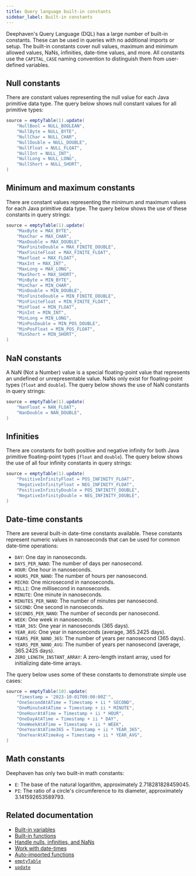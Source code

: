 ```yaml
---
title: Query language built-in constants
sidebar_label: Built-in constants
---
```


Deephaven's Query Language (DQL) has a large number of built-in constants. These can be used in queries with no additional imports or setup. The built-in constants cover null values, maximum and minimum allowed values, NaNs, infinities, date-time values, and more. All constants use the `CAPITAL_CASE` naming convention to distinguish them from user-defined variables.

## Null constants

There are constant values representing the null value for each Java primitive data type. The query below shows null constant values for all primitive types:

```groovy order=source
source = emptyTable(1).update(
    "NullBool = NULL_BOOLEAN",
    "NullByte = NULL_BYTE",
    "NullChar = NULL_CHAR",
    "NullDouble = NULL_DOUBLE",
    "NullFloat = NULL_FLOAT",
    "NullInt = NULL_INT",
    "NullLong = NULL_LONG",
    "NullShort = NULL_SHORT",
)
```

## Minimum and maximum constants

There are constant values representing the minimum and maximum values for each Java primitive data type. The query below shows the use of these constants in query strings:

```groovy order=source
source = emptyTable(1).update(
    "MaxByte = MAX_BYTE",
    "MaxChar = MAX_CHAR",
    "MaxDouble = MAX_DOUBLE",
    "MaxFiniteDouble = MAX_FINITE_DOUBLE",
    "MaxFiniteFloat = MAX_FINITE_FLOAT",
    "MaxFloat = MAX_FLOAT",
    "MaxInt = MAX_INT",
    "MaxLong = MAX_LONG",
    "MaxShort = MAX_SHORT",
    "MinByte = MIN_BYTE",
    "MinChar = MIN_CHAR",
    "MinDouble = MIN_DOUBLE",
    "MinFiniteDouble = MIN_FINITE_DOUBLE",
    "MinFiniteFloat = MIN_FINITE_FLOAT",
    "MinFloat = MIN_FLOAT",
    "MinInt = MIN_INT",
    "MinLong = MIN_LONG",
    "MinPosDouble = MIN_POS_DOUBLE",
    "MinPosFloat = MIN_POS_FLOAT",
    "MinShort = MIN_SHORT",
)
```

## NaN constants

A NaN (Not a Number) value is a special floating-point value that represents an undefined or unrepresentable value. NaNs only exist for floating-point types (`float` and `double`). The query below shows the use of NaN constants in query strings:

```groovy order=source
source = emptyTable(1).update(
    "NanFloat = NAN_FLOAT",
    "NanDouble = NAN_DOUBLE",
)
```

## Infinities

There are constants for both positive and negative infinity for both Java primitive floating-point types (`float` and `double`). The query below shows the use of all four infinity constants in query strings:

```groovy order=source
source = emptyTable(1).update(
    "PositiveInfinityFloat = POS_INFINITY_FLOAT",
    "NegativeInfinityFloat = NEG_INFINITY_FLOAT",
    "PositiveInfinityDouble = POS_INFINITY_DOUBLE",
    "NegativeInfinityDouble = NEG_INFINITY_DOUBLE",
)
```

## Date-time constants

There are several built-in date-time constants available. These constants represent numeric values in nanoseconds that can be used for common date-time operations:

- `DAY`: One day in nanoseconds.
- `DAYS_PER_NANO`: The number of days per nanosecond.
- `HOUR`: One hour in nanoseconds.
- `HOURS_PER_NANO`: The number of hours per nanosecond.
- `MICRO`: One microsecond in nanoseconds.
- `MILLI`: One millisecond in nanoseconds.
- `MINUTE`: One minute in nanoseconds.
- `MINUTES_PER_NANO`: The number of minutes per nanosecond.
- `SECOND`: One second in nanoseconds.
- `SECONDS_PER_NANO`: The number of seconds per nanosecond.
- `WEEK`: One week in nanoseconds.
- `YEAR_365`: One year in nanoseconds (365 days).
- `YEAR_AVG`: One year in nanoseconds (average, 365.2425 days).
- `YEARS_PER_NANO_365`: The number of years per nanosecond (365 days).
- `YEARS_PER_NANO_AVG`: The number of years per nanosecond (average, 365.2425 days).
- `ZERO_LENGTH_INSTANT_ARRAY`: A zero-length instant array, used for initializing date-time arrays.

The query below uses some of these constants to demonstrate simple use cases:

```groovy order=source
source = emptyTable(10).update(
    "Timestamp = '2023-10-01T00:00:00Z'",
    "OneSecondAtATime = Timestamp + ii * SECOND",
    "OneMinuteAtATime = Timestamp + ii * MINUTE",
    "OneHourAtATime = Timestamp + ii * HOUR",
    "OneDayAtATime = Timestamp + ii * DAY",
    "OneWeekAtATime = Timestamp + ii * WEEK",
    "OneYearAtATime365 = Timestamp + ii * YEAR_365",
    "OneYearAtATimeAvg = Timestamp + ii * YEAR_AVG",
)
```

## Math constants

Deephaven has only two built-in math constants:

- `E`: The base of the natural logarithm, approximately 2.718281828459045.
- `PI`: The ratio of a circle's circumference to its diameter, approximately 3.141592653589793.

## Related documentation

- [Built-in variables](./built-in-variables.md)
- [Built-in functions](./built-in-functions.md)
- [Handle nulls, infinities, and NaNs](./null-inf-nan.md)
- [Work with date-times](../conceptual/time-in-deephaven.md)
- [Auto-imported functions](../reference/query-language/query-library/auto-imported-functions.md)
- [`emptyTable`](../reference/table-operations/create/emptyTable.md)
- [`update`](../reference/table-operations/select/update.md)
